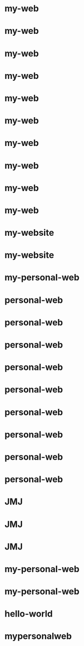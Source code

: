 # my-web
# my-web
# my-web
# my-web
# my-web
# my-web
# my-web
# my-web
# my-web
# my-web
# my-website
# my-website
# my-personal-web
# personal-web
# personal-web
# personal-web
# personal-web
# personal-web
# personal-web
# personal-web
# personal-web
# personal-web
# JMJ
# JMJ
# JMJ
# my-personal-web
# my-personal-web
# hello-world
# mypersonalweb
